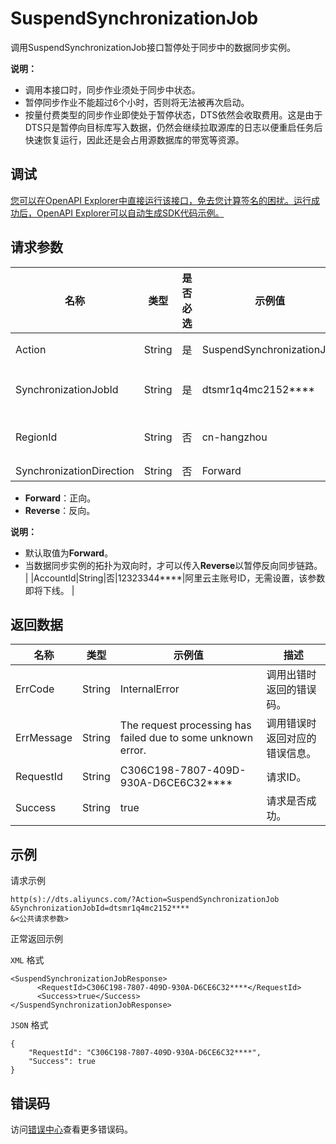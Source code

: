 # SuspendSynchronizationJob

调用SuspendSynchronizationJob接口暂停处于同步中的数据同步实例。

**说明：**

-   调用本接口时，同步作业须处于同步中状态。
-   暂停同步作业不能超过6个小时，否则将无法被再次启动。
-   按量付费类型的同步作业即使处于暂停状态，DTS依然会收取费用。这是由于DTS只是暂停向目标库写入数据，仍然会继续拉取源库的日志以便重启任务后快速恢复运行，因此还是会占用源数据库的带宽等资源。

## 调试

[您可以在OpenAPI Explorer中直接运行该接口，免去您计算签名的困扰。运行成功后，OpenAPI Explorer可以自动生成SDK代码示例。](https://api.aliyun.com/#product=Dts&api=SuspendSynchronizationJob&type=RPC&version=2020-01-01)

## 请求参数

|名称|类型|是否必选|示例值|描述|
|--|--|----|---|--|
|Action|String|是|SuspendSynchronizationJob|系统规定参数，取值：**SuspendSynchronizationJob**。 |
|SynchronizationJobId|String|是|dtsmr1q4mc2152\*\*\*\*|数据同步实例ID，可以通过调用**DescribeSynchronizationJobs**接口查询。 |
|RegionId|String|否|cn-hangzhou|地域ID，传入本参数来指定实例所在地域，详情请参见[支持的地域列表](~141033~)。 |
|SynchronizationDirection|String|否|Forward|同步方向，取值：

 -   **Forward**：正向。
-   **Reverse**：反向。

 **说明：**

-   默认取值为**Forward**。
-   当数据同步实例的拓扑为双向时，才可以传入**Reverse**以暂停反向同步链路。 |
|AccountId|String|否|12323344\*\*\*\*|阿里云主账号ID，无需设置，该参数即将下线。 |

## 返回数据

|名称|类型|示例值|描述|
|--|--|---|--|
|ErrCode|String|InternalError|调用出错时返回的错误码。 |
|ErrMessage|String|The request processing has failed due to some unknown error.|调用错误时返回对应的错误信息。 |
|RequestId|String|C306C198-7807-409D-930A-D6CE6C32\*\*\*\*|请求ID。 |
|Success|String|true|请求是否成功。 |

## 示例

请求示例

```
http(s)://dts.aliyuncs.com/?Action=SuspendSynchronizationJob
&SynchronizationJobId=dtsmr1q4mc2152****
&<公共请求参数>
```

正常返回示例

`XML` 格式

```
<SuspendSynchronizationJobResponse>
      <RequestId>C306C198-7807-409D-930A-D6CE6C32****</RequestId>
      <Success>true</Success>
</SuspendSynchronizationJobResponse>
```

`JSON` 格式

```
{
	"RequestId": "C306C198-7807-409D-930A-D6CE6C32****",
	"Success": true
}
```

## 错误码

访问[错误中心](https://error-center.aliyun.com/status/product/Dts)查看更多错误码。

